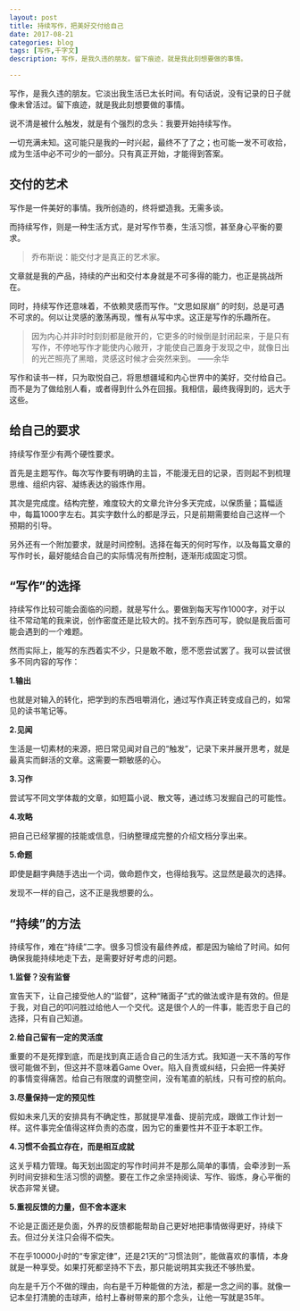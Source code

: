 ```yaml
---
layout: post
title: 持续写作，把美好交付给自己
date: 2017-08-21
categories: blog
tags: [写作,千字文]
description: 写作，是我久违的朋友。留下痕迹，就是我此刻想要做的事情。

---
```


写作，是我久违的朋友。它淡出我生活已太长时间。有句话说，没有记录的日子就像未曾活过。留下痕迹，就是我此刻想要做的事情。

说不清是被什么触发，就是有个强烈的念头：我要开始持续写作。

一切充满未知。这可能只是我的一时兴起，最终不了了之；也可能一发不可收拾，成为生活中必不可少的一部分。只有真正开始，才能得到答案。

## 交付的艺术

写作是一件美好的事情。我所创造的，终将塑造我。无需多谈。

而持续写作，则是一种生活方式，是对写作节奏，生活习惯，甚至身心平衡的要求。

> 乔布斯说：能交付才是真正的艺术家。

文章就是我的产品，持续的产出和交付本身就是不可多得的能力，也正是挑战所在。

同时，持续写作还意味着，不依赖灵感而写作。“文思如尿崩” 的时刻，总是可遇不可求的。何以让灵感的激荡再现，惟有从写中求。这正是写作的乐趣所在。

> 因为内心并非时时刻刻都是敞开的，它更多的时候倒是封闭起来，于是只有写作，不停地写作才能使内心敞开，才能使自己置身于发现之中，就像日出的光芒照亮了黑暗，灵感这时候才会突然来到。
> ——余华

写作和读书一样，只为取悦自己，将思想疆域和内心世界中的美好，交付给自己。而不是为了做给别人看，或者得到什么外在回报。我相信，最终我得到的，远大于这些。

## 给自己的要求

持续写作至少有两个硬性要求。

首先是主题写作。每次写作要有明确的主旨，不能漫无目的记录，否则起不到梳理思维、组织内容、凝练表达的锻炼作用。

其次是完成度。结构完整，难度较大的文章允许分多天完成，以保质量；篇幅适中，每篇1000字左右。其实字数什么的都是浮云，只是前期需要给自己这样一个预期的引导。

另外还有一个附加要求，就是时间控制。选择在每天的何时写作，以及每篇文章的写作时长，最好能结合自己的实际情况有所控制，逐渐形成固定习惯。

##  “写作”的选择

持续写作比较可能会面临的问题，就是写什么。要做到每天写作1000字，对于以往不常动笔的我来说，创作密度还是比较大的。找不到东西可写，貌似是我后面可能会遇到的一个难题。

然而实际上，能写的东西着实不少，只是敢不敢，愿不愿尝试罢了。我可以尝试很多不同内容的写作：

**1.输出** 

也就是对输入的转化，把学到的东西咀嚼消化，通过写作真正转变成自己的，如常见的读书笔记等。

**2.见闻** 

生活是一切素材的来源，把日常见闻对自己的“触发”，记录下来并展开思考，就是最真实而鲜活的文章。这需要一颗敏感的心。

**3.习作** 

尝试写不同文学体裁的文章，如短篇小说、散文等，通过练习发掘自己的可能性。

**4.攻略** 

把自己已经掌握的技能或信息，归纳整理成完整的介绍文档分享出来。

**5.命题** 

即使是翻字典随手选出一个词，做命题作文，也得给我写。这显然是最次的选择。

发现不一样的自己，这不正是我想要的么。

## “持续”的方法

持续写作，难在“持续”二字。很多习惯没有最终养成，都是因为输给了时间。如何确保我能持续地走下去，是需要好好考虑的问题。

**1.监督？没有监督**

宣告天下，让自己接受他人的“监督”，这种“赌面子”式的做法或许是有效的。但是于我，对自己的叩问胜过给他人一个交代。这是很个人的一件事，能否忠于自己的选择，只有自己知道。

**2.给自己留有一定的灵活度**

重要的不是死撑到底，而是找到真正适合自己的生活方式。我知道一天不落的写作很可能做不到，但这并不意味着Game Over。陷入自责或纠结，只会把一件美好的事情变得痛苦。给自己有限度的调整空间，没有笔直的航线，只有可控的航向。

**3.尽量保持一定的预见性** 

假如未来几天的安排具有不确定性，那就提早准备、提前完成，跟做工作计划一样。这件事完全值得这样负责的态度，因为它的重要性并不亚于本职工作。

**4.习惯不会孤立存在，而是相互成就** 

这关乎精力管理。每天划出固定的写作时间并不是那么简单的事情，会牵涉到一系列时间安排和生活习惯的调整。要在工作之余坚持阅读、写作、锻炼，身心平衡的状态非常关键。

**5.重视反馈的力量，但不舍本逐末** 

不论是正面还是负面，外界的反馈都能帮助自己更好地把事情做得更好，持续下去。但过分关注只会得不偿失。

不在乎10000小时的“专家定律”，还是21天的“习惯法则”，能做喜欢的事情，本身就是一种享受。如果打死都坚持不下去，那只能说明其实我还不够热爱。

向左是千万个不做的理由，向右是千万种能做的方法，都是一念之间的事。就像一记本垒打清脆的击球声，给村上春树带来的那个念头，让他一写就是35年。









